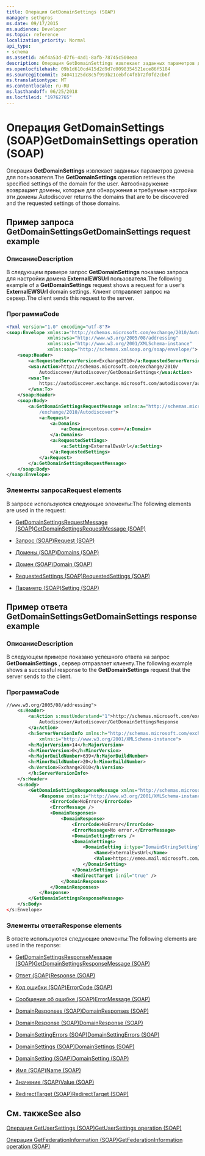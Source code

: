 ```yaml
---
title: Операция GetDomainSettings (SOAP)
manager: sethgros
ms.date: 09/17/2015
ms.audience: Developer
ms.topic: reference
localization_priority: Normal
api_type:
- schema
ms.assetid: a6f4a53d-d7f6-4ad1-8afb-78745c500eaa
description: Операция GetDomainSettings извлекает заданных параметров домена для пользователя. Автообнаружение возвращает домены, которые для обнаружения и требуемые настройки эти домены.
ms.openlocfilehash: 09b1d610cd415d2d9d7d0098354521ece86f5184
ms.sourcegitcommit: 34041125dc8c5f993b21cebfc4f8b72f0fd2cb6f
ms.translationtype: MT
ms.contentlocale: ru-RU
ms.lasthandoff: 06/25/2018
ms.locfileid: "19762765"
---
```

# <a name="getdomainsettings-operation-soap"></a><span data-ttu-id="6c7f3-104">Операция GetDomainSettings (SOAP)</span><span class="sxs-lookup"><span data-stu-id="6c7f3-104">GetDomainSettings operation (SOAP)</span></span>

<span data-ttu-id="6c7f3-105">Операция **GetDomainSettings** извлекает заданных параметров домена для пользователя.</span><span class="sxs-lookup"><span data-stu-id="6c7f3-105">The **GetDomainSettings** operation retrieves the specified settings of the domain for the user.</span></span> <span data-ttu-id="6c7f3-106">Автообнаружение возвращает домены, которые для обнаружения и требуемые настройки эти домены.</span><span class="sxs-lookup"><span data-stu-id="6c7f3-106">Autodiscover returns the domains that are to be discovered and the requested settings of those domains.</span></span> 
  
## <a name="getdomainsettings-request-example"></a><span data-ttu-id="6c7f3-107">Пример запроса GetDomainSettings</span><span class="sxs-lookup"><span data-stu-id="6c7f3-107">GetDomainSettings request example</span></span>

### <a name="description"></a><span data-ttu-id="6c7f3-108">Описание</span><span class="sxs-lookup"><span data-stu-id="6c7f3-108">Description</span></span>

<span data-ttu-id="6c7f3-109">В следующем примере запрос **GetDomainSettings** показано запроса для настройки домена **ExternalEWSUrl** пользователя.</span><span class="sxs-lookup"><span data-stu-id="6c7f3-109">The following example of a **GetDomainSettings** request shows a request for a user's **ExternalEWSUrl** domain settings.</span></span> <span data-ttu-id="6c7f3-110">Клиент отправляет запрос на сервер.</span><span class="sxs-lookup"><span data-stu-id="6c7f3-110">The client sends this request to the server.</span></span> 
  
### <a name="code"></a><span data-ttu-id="6c7f3-111">Программа</span><span class="sxs-lookup"><span data-stu-id="6c7f3-111">Code</span></span>

```XML
<?xml version="1.0" encoding="utf-8"?> 
<soap:Envelope xmlns:a="http://schemas.microsoft.com/exchange/2010/Autodiscover"
               xmlns:wsa="http://www.w3.org/2005/08/addressing"
               xmlns:xsi="http://www.w3.org/2001/XMLSchema-instance" 
               xmlns:soap="http://schemas.xmlsoap.org/soap/envelope/"> 
    <soap:Header> 
        <a:RequestedServerVersion>Exchange2010</a:RequestedServerVersion>
        <wsa:Action>http://schemas.microsoft.com/exchange/2010/
            Autodiscover/Autodiscover/GetDomainSettings</wsa:Action>
        <wsa:To>
            https://autodiscover.exchange.microsoft.com/autodiscover/autodiscover.svc
        </wsa:To>
    </soap:Header> 
    <soap:Body> 
        <a:GetDomainSettingsRequestMessage xmlns:a="http://schemas.microsoft.com
            /exchange/2010/Autodiscover"> 
            <a:Request> 
                <a:Domains> 
                    <a:Domain>contoso.com<</a:Domain> 
                </a:Domains> 
                <a:RequestedSettings> 
                    <a:Setting>ExternalEwsUrl</a:Setting> 
                </a:RequestedSettings> 
            </a:Request> 
        </a:GetDomainSettingsRequestMessage> 
    </soap:Body> 
</soap:Envelope>
```

### <a name="request-elements"></a><span data-ttu-id="6c7f3-112">Элементы запроса</span><span class="sxs-lookup"><span data-stu-id="6c7f3-112">Request elements</span></span>

<span data-ttu-id="6c7f3-113">В запросе используются следующие элементы:</span><span class="sxs-lookup"><span data-stu-id="6c7f3-113">The following elements are used in the request:</span></span>
  
- [<span data-ttu-id="6c7f3-114">GetDomainSettingsRequestMessage (SOAP)</span><span class="sxs-lookup"><span data-stu-id="6c7f3-114">GetDomainSettingsRequestMessage (SOAP)</span></span>](getdomainsettingsrequestmessage-soap.md)
    
- [<span data-ttu-id="6c7f3-115">Запрос (SOAP)</span><span class="sxs-lookup"><span data-stu-id="6c7f3-115">Request (SOAP)</span></span>](request-soap.md)
    
- [<span data-ttu-id="6c7f3-116">Домены (SOAP)</span><span class="sxs-lookup"><span data-stu-id="6c7f3-116">Domains (SOAP)</span></span>](domains-soap.md)
    
- [<span data-ttu-id="6c7f3-117">Домен (SOAP)</span><span class="sxs-lookup"><span data-stu-id="6c7f3-117">Domain (SOAP)</span></span>](domain-soap.md)
    
- [<span data-ttu-id="6c7f3-118">RequestedSettings (SOAP)</span><span class="sxs-lookup"><span data-stu-id="6c7f3-118">RequestedSettings (SOAP)</span></span>](requestedsettings-soap.md)
    
- [<span data-ttu-id="6c7f3-119">Параметр (SOAP)</span><span class="sxs-lookup"><span data-stu-id="6c7f3-119">Setting (SOAP)</span></span>](setting-soap.md)
    
## <a name="getdomainsettings-response-example"></a><span data-ttu-id="6c7f3-120">Пример ответа GetDomainSettings</span><span class="sxs-lookup"><span data-stu-id="6c7f3-120">GetDomainSettings response example</span></span>

### <a name="description"></a><span data-ttu-id="6c7f3-121">Описание</span><span class="sxs-lookup"><span data-stu-id="6c7f3-121">Description</span></span>

<span data-ttu-id="6c7f3-122">В следующем примере показано успешного ответа на запрос **GetDomainSettings** , сервер отправляет клиенту.</span><span class="sxs-lookup"><span data-stu-id="6c7f3-122">The following example shows a successful response to the **GetDomainSettings** request that the server sends to the client.</span></span> 
  
### <a name="code"></a><span data-ttu-id="6c7f3-123">Программа</span><span class="sxs-lookup"><span data-stu-id="6c7f3-123">Code</span></span>

```XML
//www.w3.org/2005/08/addressing"> 
    <s:Header> 
        <a:Action s:mustUnderstand="1">http://schemas.microsoft.com/exchange/2010/ 
            Autodiscover/Autodiscover/GetDomainSettingsResponse
        </a:Action> 
        <h:ServerVersionInfo xmlns:h="http://schemas.microsoft.com/exchange/2010/Autodiscover" 
            xmlns:i="http://www.w3.org/2001/XMLSchema-instance"> 
        <h:MajorVersion>14</h:MajorVersion> 
        <h:MinorVersion>0</h:MinorVersion> 
        <h:MajorBuildNumber>639</h:MajorBuildNumber> 
        <h:MinorBuildNumber>20</h:MinorBuildNumber> 
        <h:Version>Exchange2010</h:Version> 
        </h:ServerVersionInfo>
    </s:Header> 
    <s:Body> 
        <GetDomainSettingsResponseMessage xmlns="http://schemas.microsoft.com/exchange/2010/Autodiscover"> 
            <Response xmlns:i="http://www.w3.org/2001/XMLSchema-instance"> 
                <ErrorCode>NoError</ErrorCode> 
                <ErrorMessage /> 
                <DomainResponses> 
                    <DomainResponse> 
                        <ErrorCode>NoError</ErrorCode> 
                        <ErrorMessage>No error.</ErrorMessage> 
                        <DomainSettingErrors /> 
                        <DomainSettings> 
                            <DomainSetting i:type="DomainStringSetting"> 
                                <Name>ExternalEwsUrl</Name> 
                                <Value>https://emea.mail.microsoft.com/EWS/Exchange.asmx</Value> 
                            </DomainSetting> 
                        </DomainSettings> 
                        <RedirectTarget i:nil="true" /> 
                    </DomainResponse> 
                </DomainResponses> 
            </Response> 
        </GetDomainSettingsResponseMessage> 
    </s:Body> 
</s:Envelope>
```

### <a name="response-elements"></a><span data-ttu-id="6c7f3-124">Элементы ответа</span><span class="sxs-lookup"><span data-stu-id="6c7f3-124">Response elements</span></span>

<span data-ttu-id="6c7f3-125">В ответе используются следующие элементы:</span><span class="sxs-lookup"><span data-stu-id="6c7f3-125">The following elements are used in the response:</span></span>
  
- [<span data-ttu-id="6c7f3-126">GetDomainSettingsResponseMessage (SOAP)</span><span class="sxs-lookup"><span data-stu-id="6c7f3-126">GetDomainSettingsResponseMessage (SOAP)</span></span>](getdomainsettingsresponsemessage-soap.md)
    
- [<span data-ttu-id="6c7f3-127">Ответ (SOAP)</span><span class="sxs-lookup"><span data-stu-id="6c7f3-127">Response (SOAP)</span></span>](response-soap.md)
    
- [<span data-ttu-id="6c7f3-128">Код ошибки (SOAP)</span><span class="sxs-lookup"><span data-stu-id="6c7f3-128">ErrorCode (SOAP)</span></span>](errorcode-soap.md)
    
- [<span data-ttu-id="6c7f3-129">Сообщение об ошибке (SOAP)</span><span class="sxs-lookup"><span data-stu-id="6c7f3-129">ErrorMessage (SOAP)</span></span>](errormessage-soap.md)
    
- [<span data-ttu-id="6c7f3-130">DomainResponses (SOAP)</span><span class="sxs-lookup"><span data-stu-id="6c7f3-130">DomainResponses (SOAP)</span></span>](domainresponses-soap.md)
    
- [<span data-ttu-id="6c7f3-131">DomainResponse (SOAP)</span><span class="sxs-lookup"><span data-stu-id="6c7f3-131">DomainResponse (SOAP)</span></span>](domainresponse-soap.md)
    
- [<span data-ttu-id="6c7f3-132">DomainSettingErrors (SOAP)</span><span class="sxs-lookup"><span data-stu-id="6c7f3-132">DomainSettingErrors (SOAP)</span></span>](domainsettingerrors-soap.md)
    
- [<span data-ttu-id="6c7f3-133">DomainSettings (SOAP)</span><span class="sxs-lookup"><span data-stu-id="6c7f3-133">DomainSettings (SOAP)</span></span>](domainsettings-soap.md)
    
- [<span data-ttu-id="6c7f3-134">DomainSetting (SOAP)</span><span class="sxs-lookup"><span data-stu-id="6c7f3-134">DomainSetting (SOAP)</span></span>](domainsetting-soap.md)
    
- [<span data-ttu-id="6c7f3-135">Имя (SOAP)</span><span class="sxs-lookup"><span data-stu-id="6c7f3-135">Name (SOAP)</span></span>](name-soap.md)
    
- [<span data-ttu-id="6c7f3-136">Значение (SOAP)</span><span class="sxs-lookup"><span data-stu-id="6c7f3-136">Value (SOAP)</span></span>](value-soap.md)
    
- [<span data-ttu-id="6c7f3-137">RedirectTarget (SOAP)</span><span class="sxs-lookup"><span data-stu-id="6c7f3-137">RedirectTarget (SOAP)</span></span>](redirecttarget-soap.md)
    
## <a name="see-also"></a><span data-ttu-id="6c7f3-138">См. также</span><span class="sxs-lookup"><span data-stu-id="6c7f3-138">See also</span></span>



[<span data-ttu-id="6c7f3-139">Операция GetUserSettings (SOAP)</span><span class="sxs-lookup"><span data-stu-id="6c7f3-139">GetUserSettings operation (SOAP)</span></span>](getusersettings-operation-soap.md)
  
[<span data-ttu-id="6c7f3-140">Операция GetFederationInformation (SOAP)</span><span class="sxs-lookup"><span data-stu-id="6c7f3-140">GetFederationInformation operation (SOAP)</span></span>](getfederationinformation-operation-soap.md)

